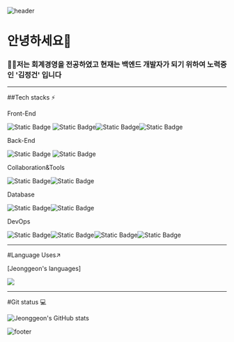 
![header](https://capsule-render.vercel.app/api?type=waving&color=7F7FD5&text=%20hello!%20%20&height=200&fontSize=90&fontColor=ffffff)


# 안녕하세요👋
### 🧑‍🎓저는 회계경영을 전공하였고 현재는 백엔드 개발자가 되기 위하여 노력중인 '김정건' 입니다 
  
---

 ##Tech stacks ⚡

Front-End

<img alt="Static Badge" src="https://img.shields.io/badge/HTML5-%23E34F26?style=flat-square&logo=HTML5&logoColor=white"> <img alt="Static Badge" src="https://img.shields.io/badge/javascript-%23F7DF1E?style=flat-square&logo=javascript&logoColor=black"><img alt="Static Badge" src="https://img.shields.io/badge/css3-%231572B6?style=flat-square&logo=css3&logoColor=white"><img alt="Static Badge" src="https://img.shields.io/badge/jQuery-%230769AD?style=flat-square&logo=jQuery&logoColor=white">

 
Back-End

<img alt="Static Badge" src="https://img.shields.io/badge/spring-%236DB33F?style=flat-square&logo=spring&logoColor=white"> <img alt="Static Badge" src="https://img.shields.io/badge/springboot-%236DB33F?style=flat-square&logo=springboot&logoColor=white">

Collaboration&Tools

<img alt="Static Badge" src="https://img.shields.io/badge/intellij%20idea-%23000000?style=flat-square&logo=intellijidea&logoColor=white"><img alt="Static Badge" src="https://img.shields.io/badge/eclipseide-%20%232C2255?style=flat-square&logo=eclipseide&logoColor=white">


Database

<img alt="Static Badge" src="https://img.shields.io/badge/mysql-%234479A1?style=flat-square&logo=mysql&logoColor=white"><img alt="Static Badge" src="https://img.shields.io/badge/oracle-%23F80000?style=flat-square&logo=oracle&logoColor=white">

DevOps

<img alt="Static Badge" src="https://img.shields.io/badge/amazon%20ec2-%20%23FF9900?style=flat-square&logo=css3&logoColor=white"><img alt="Static Badge" src="https://img.shields.io/badge/github-%23181717?style=flat-square&logo=github&logoColor=white"><img alt="Static Badge" src="https://img.shields.io/badge/amazon%20aws-%23232F3E?style=flat-square&logo=aws&logoColor=black"><img alt="Static Badge" src="https://img.shields.io/badge/GitHub%20Actions-%232088FF?style=flat-square&logo=action&logoColor=white">


---
#Language Uses↗️

[Jeonggeon's languages]

<img src="https://github-readme-stats.vercel.app/api/top-langs/?username=kimjeonggeon&layout=compact&theme=dark"/>


---
#Git status 💻

![Jeonggeon's GitHub stats](https://github-readme-stats.vercel.app/api?username=kimjeonggeon&show_icons=true&theme=radical)














![footer](https://capsule-render.vercel.app/api?section=footer&type=waving&color=7F7FD5)
